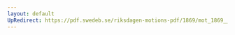 ```yaml
---
layout: default
UpRedirect: https://pdf.swedeb.se/riksdagen-motions-pdf/1869/mot_1869__ak__00156/mot_1869__ak__00156_002.pdf
---
```

